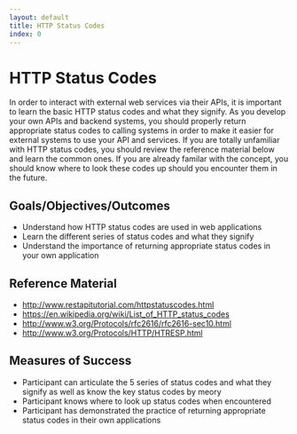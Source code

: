 ```yaml
---
layout: default
title: HTTP Status Codes 
index: 0
---
```


HTTP Status Codes
=================

In order to interact with external web services via their APIs, it is important to learn the basic HTTP status codes and what they signify. As you develop your own APIs and backend systems, you should properly return appropriate status codes to calling systems in order to make it easier for external systems to use your API and services. If you are totally unfamiliar with HTTP status codes, you should review the reference material below and learn the common ones. If you are already familar with the concept, you should know where to look these codes up should you encounter them in the future. 

Goals/Objectives/Outcomes
-------------------------

* Understand how HTTP status codes are used in web applications
* Learn the different series of status codes and what they signify
* Understand the importance of returning appropriate status codes in your own application

Reference Material
------------------

* http://www.restapitutorial.com/httpstatuscodes.html
* https://en.wikipedia.org/wiki/List_of_HTTP_status_codes
* http://www.w3.org/Protocols/rfc2616/rfc2616-sec10.html
* http://www.w3.org/Protocols/HTTP/HTRESP.html


Measures of Success
-------------------

* Participant can articulate the 5 series of status codes and what they signify as well as know the key status codes by meory
* Participant knows where to look up status codes when encountered
* Participant has demonstrated the practice of returning appropriate status codes in their own applications

